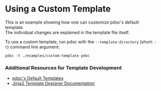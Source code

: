# Using a Custom Template

This is an example showing how one can customize pdoc's default template.  
The individual changes are explained in the template file itself.

To use a custom template, run pdoc with the `--template-directory` (short: `-t`) command line argument:

```
pdoc -t ./examples/custom-template pdoc
```

### Additional Resources for Template Development

 - [pdoc's Default Templates](https://github.com/mitmproxy/pdoc/tree/main/pdoc/templates)
 - [Jinja2 Template Designer Documentation](https://jinja.palletsprojects.com/en/2.11.x/templates/)
